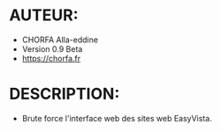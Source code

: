 # AUTEUR:
 - CHORFA Alla-eddine
 - Version 0.9 Beta
 - https://chorfa.fr

# DESCRIPTION:
 - Brute force l'interface web des sites web EasyVista.
